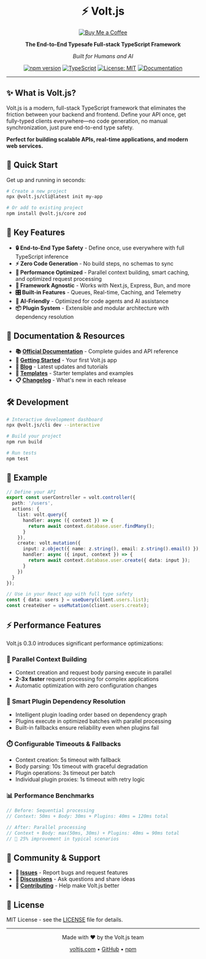 <div align="center">
  <h1>⚡ Volt.js</h1>
  <a href="https://donate.stripe.com/9B68wQeY9eEpeYI5ftcZa01" target="_blank">
    <img src="https://img.shields.io/badge/Buy%20Me%20a%20Coffee-Donate-yellow?style=for-the-badge&logo=coffee" alt="Buy Me a Coffee" />
  </a>
  <p><strong>The End-to-End Typesafe Full-stack TypeScript Framework</strong></p>
  <p><em>Built for Humans and AI</em></p>

  [![npm version](https://img.shields.io/npm/v/@volt.js/core.svg?style=flat)](https://www.npmjs.com/package/@volt.js/core)
  [![TypeScript](https://img.shields.io/badge/TypeScript-5.0+-blue.svg)](https://www.typescriptlang.org/)
  [![License: MIT](https://img.shields.io/badge/License-MIT-yellow.svg)](https://opensource.org/licenses/MIT)
  [![Documentation](https://img.shields.io/badge/docs-voltjs.com-brightgreen.svg)](https://voltjs.com)
</div>

---

## ✨ What is Volt.js?

Volt.js is a modern, full-stack TypeScript framework that eliminates the friction between your backend and frontend. Define your API once, get fully-typed clients everywhere—no code generation, no manual synchronization, just pure end-to-end type safety.

**Perfect for building scalable APIs, real-time applications, and modern web services.**

## 🚀 Quick Start

Get up and running in seconds:

```bash
# Create a new project
npx @volt.js/cli@latest init my-app

# Or add to existing project
npm install @volt.js/core zod
```

## 🎯 Key Features

- **🔒 End-to-End Type Safety** - Define once, use everywhere with full TypeScript inference
- **⚡ Zero Code Generation** - No build steps, no schemas to sync
- **🚀 Performance Optimized** - Parallel context building, smart caching, and optimized request processing
- **🔌 Framework Agnostic** - Works with Next.js, Express, Bun, and more
- **🎛️ Built-in Features** - Queues, Real-time, Caching, and Telemetry
- **🤖 AI-Friendly** - Optimized for code agents and AI assistance
- **📦 Plugin System** - Extensible and modular architecture with dependency resolution

## 📖 Documentation & Resources

- **📚 [Official Documentation](https://voltjs.com/docs)** - Complete guides and API reference
- **🎯 [Getting Started](https://voltjs.com/docs/getting-started)** - Your first Volt.js app
- **📝 [Blog](https://voltjs.com/blog)** - Latest updates and tutorials
- **🎨 [Templates](https://voltjs.com/templates)** - Starter templates and examples
- **📋 [Changelog](https://voltjs.com/changelog)** - What's new in each release

## 🛠️ Development

```bash
# Interactive development dashboard
npx @volt.js/cli dev --interactive

# Build your project
npm run build

# Run tests
npm test
```

## 🌟 Example

```typescript
// Define your API
export const userController = volt.controller({
  path: '/users',
  actions: {
    list: volt.query({
      handler: async ({ context }) => {
        return await context.database.user.findMany();
      }
    }),
    create: volt.mutation({
      input: z.object({ name: z.string(), email: z.string().email() }),
      handler: async ({ input, context }) => {
        return await context.database.user.create({ data: input });
      }
    })
  }
});

// Use in your React app with full type safety
const { data: users } = useQuery(client.users.list);
const createUser = useMutation(client.users.create);
```

## ⚡ Performance Features

Volt.js 0.3.0 introduces significant performance optimizations:

### 🚀 Parallel Context Building
- Context creation and request body parsing execute in parallel
- **2-3x faster** request processing for complex applications
- Automatic optimization with zero configuration changes

### 🔄 Smart Plugin Dependency Resolution
- Intelligent plugin loading order based on dependency graph
- Plugins execute in optimized batches with parallel processing
- Built-in fallbacks ensure reliability even when plugins fail

### ⏱️ Configurable Timeouts & Fallbacks
- Context creation: 5s timeout with fallback
- Body parsing: 10s timeout with graceful degradation
- Plugin operations: 3s timeout per batch
- Individual plugin proxies: 1s timeout with retry logic

### 📊 Performance Benchmarks
```typescript
// Before: Sequential processing
// Context: 50ms + Body: 30ms + Plugins: 40ms = 120ms total

// After: Parallel processing
// Context + Body: max(50ms, 30ms) + Plugins: 40ms = 90ms total
// 🎯 25% improvement in typical scenarios
```

## 🤝 Community & Support

- **🐛 [Issues](https://github.com/Volt-js/volt.js/issues)** - Report bugs and request features
- **💬 [Discussions](https://github.com/Volt-js/volt.js/discussions)** - Ask questions and share ideas
- **🤝 [Contributing](https://github.com/Volt-js/volt.js/blob/main/CONTRIBUTING.md)** - Help make Volt.js better

## 📄 License

MIT License - see the [LICENSE](LICENSE) file for details.

---

<div align="center">
  <p>Made with ❤️ by the Volt.js team</p>
  <p><a href="https://voltjs.com">voltjs.com</a> • <a href="https://github.com/Volt-js/volt.js">GitHub</a> • <a href="https://www.npmjs.com/package/@volt.js/core">npm</a></p>
</div>